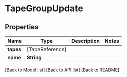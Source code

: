 # TapeGroupUpdate

## Properties

Name | Type | Description | Notes
------------ | ------------- | ------------- | -------------
**tapes** | [TapeReference] |  | 
**name** | **String** |  | 

[[Back to Model list]](../#documentation-for-models) [[Back to API list]](../#documentation-for-api-endpoints) [[Back to README]](../)


